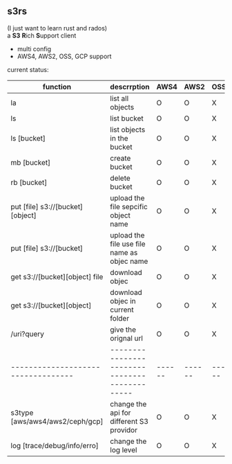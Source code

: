s3rs 
---
(I just want to learn rust and rados)  
a **S3** **R**ich **S**upport client
- multi config
- AWS4, AWS2, OSS, GCP support

current status:  

| function                         | descrrption                                 | AWS4 | AWS2 | OSS | GCP |
|----------------------------------|---------------------------------------------|------|------|-----|-----|
| la                               | list all objects                            | O    | O    | X   | X   |
| ls                               | list bucket                                 | O    | O    | X   | X   |
| ls [bucket]                      | list objects in the bucket                  | O    | O    | X   | X   |
| mb [bucket]                      | create bucket                               | O    | O    | X   | X   |
| rb [bucket]                      | delete bucket                               | O    | O    | X   | X   |
| put [file] s3://[bucket][object] | upload the file sepcific object name        | O    | O    | X   | X   |
| put [file] s3://[bucket]         | upload the file use file name as objec name | O    | O    | X   | X   |
| get s3://[bucket][object] file   | download objec                              | O    | O    | X   | X   |
| get s3://[bucket][object]        | download objec in current folder            | O    | O    | X   | X   |
| /uri?query                       | give the orignal url                        | O    | O    | X   | X   |
|----------------------------------|---------------------------------------------|------|------|-----|-----|
| s3type [aws/aws4/aws2/ceph/gcp]  | change the api for different S3 providor    | O    | O    | X   | X   |
| log [trace/debug/info/erro]      | change the log level                        | O    | O    | X   | X   |

